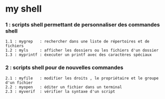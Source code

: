# my shell
### 1 : scripts shell permettant de personnaliser des commandes shell
```
1.1 : mygrep   : rechercher dans une liste de répertoires et de fichiers
1.2 : myls     : afficher les dossiers ou les fichiers d'un dossier
1.3 : myprintf : éxecuter un printf avec des caractères spéciaux
```
### 2 : scripts shell pour de nouvelles commandes
```
2.1 : myfile   : modifier les droits , le propriétaire et le groupe d'un fichier
2.2 : myopen   : éditer un fichier dans un terminal
2.3 : myverif  : vérifier la syntaxe d'un script
```
